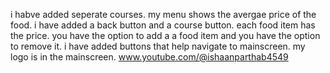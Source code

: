 i habve added seperate courses. my menu shows the avergae price of the food. i have added a back button and a course button. each food item has the price. you have the option to add a a food item and you have the option to remove it. i have added buttons that help navigate to mainscreen. my logo is in the mainscreen. www.youtube.com/@ishaanparthab4549
